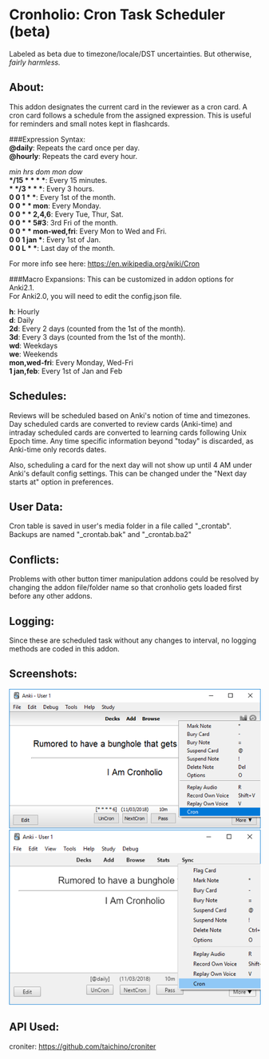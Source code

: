 # Cronholio: Cron Task Scheduler (beta)

Labeled as beta due to timezone/locale/DST uncertainties. But otherwise, <i>fairly harmless.</i>


## About:
This addon designates the current card in the reviewer as a cron card. A cron card follows a schedule from the assigned expression. This is useful for reminders and small notes kept in flashcards.  

###Expression Syntax:  
<b>@daily</b>: Repeats the card once per day.  
<b>@hourly</b>: Repeats the card every hour.  

<i>min hrs dom mon dow</i>  
<b>&ast;/15 &ast; &ast; &ast; &ast;</b>: Every 15 minutes.  
<b>&ast;  &ast;/3 &ast; &ast; &ast;</b>: Every 3 hours.  
<b>0 0 1 &ast; &ast;</b>: Every 1st of the month.  
<b>0 0 &ast; &ast; mon</b>: Every Monday.  
<b>0 0 &ast; &ast; 2,4,6</b>: Every Tue, Thur, Sat.  
<b>0 0 &ast; &ast; 5#3</b>: 3rd Fri of the month.  
<b>0 0 &ast; &ast; mon-wed,fri</b>: Every Mon to Wed and Fri.  
<b>0 0 1 jan &ast;</b>: Every 1st of Jan.  
<b>0 0 L &ast; &ast;</b>: Last day of the month.  

For more info see here: https://en.wikipedia.org/wiki/Cron


###Macro Expansions:
This can be customized in addon options for Anki2.1.  
For Anki2.0, you will need to edit the config.json file.  

<b>h</b>: Hourly  
<b>d</b>: Daily  
<b>2d</b>: Every 2 days (counted from the 1st of the month).  
<b>3d</b>: Every 3 days (counted from the 1st of the month).  
<b>wd</b>: Weekdays  
<b>we</b>: Weekends  
<b>mon,wed-fri</b>: Every Monday, Wed-Fri  
<b>1 jan,feb</b>: Every 1st of Jan and Feb  


## Schedules:
Reviews will be scheduled based on Anki's notion of time and timezones. Day scheduled cards are converted to review cards (Anki-time) and intraday scheduled cards are converted to learning cards following Unix Epoch time. Any time specific information beyond "today" is discarded, as Anki-time only records dates.

Also, scheduling a card for the next day will not show up until 4 AM under Anki's default config settings. This can be changed under the "Next day starts at" option in preferences.


## User Data:
Cron table is saved in user's media folder in a file called "_crontab".  
Backups are named "_crontab.bak" and "_crontab.ba2"  


## Conflicts:
Problems with other button timer manipulation addons could be resolved by changing the addon file/folder name so that cronholio gets loaded first before any other addons.


## Logging:
Since these are scheduled task without any changes to interval, no logging methods are coded in this addon.


## Screenshots:
<img src="https://github.com/lovac42/Cronholio/blob/master/screenshots/menuoptions.png?raw=true"/>  
  
<img src="https://github.com/lovac42/Cronholio/blob/master/screenshots/menuoptions21.png?raw=true"/>  


## API Used:
croniter: https://github.com/taichino/croniter

